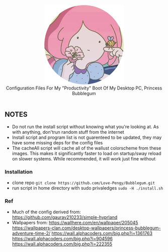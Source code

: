 <div align=center> 
    <img src="assets/bubblegum.png" width=50%>
    <br>
    Configuration Files For My "Productivity" Boot Of My Desktop PC, Princess Bubblegum
    <br>
    <br>
</div>

## NOTES

+ Do not run the install script without knowing what you're looking at. As with anything, don'trun random stuff from the internet
+ Install script and program list is not guarenteed to be updated, they may have some missing deps for the config files
+  The cacheAll script will cache all of the wallust colorscheme from these images. This makes it significantly faster to load on startup/sway reload on slower systems. 
While recommended, it will work just fine without 

### Installation 

+ clone repo `git clone https://github.com/Love-Pengy/Bubblegum.git` 
+ run script in home directory with sudo privaledges `sudo -H ./install.sh`

### Ref

+ Much of the config derived from: https://github.com/gaurav210233/simple-hyprland
+ Wallpapers from: 
    https://wallhere.com/en/wallpaper/205045
    https://wallpapers-clan.com/desktop-wallpapers/princess-bubblegum-adventure-time-2/
    https://wall.alphacoders.com/big.php?i=1361763
    https://wall.alphacoders.com/big.php?i=904596
    https://wall.alphacoders.com/big.php?i=222355
